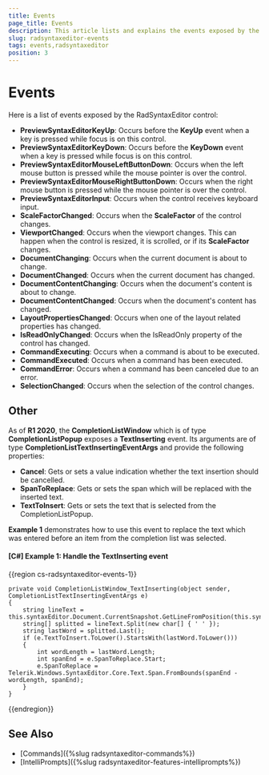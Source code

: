 ```yaml
---
title: Events
page_title: Events
description: This article lists and explains the events exposed by the RadSyntaxEditor control.
slug: radsyntaxeditor-events
tags: events,radsyntaxeditor
position: 3
---
```


# Events

Here is a list of events exposed by the RadSyntaxEditor control:

* **PreviewSyntaxEditorKeyUp**: Occurs before the **KeyUp** event when a key is pressed while focus is on this control.
* **PreviewSyntaxEditorKeyDown**: Occurs before the **KeyDown** event when a key is pressed while focus is on this control.
* **PreviewSyntaxEditorMouseLeftButtonDown**: Occurs when the left mouse button is pressed while the mouse pointer is over the control.
* **PreviewSyntaxEditorMouseRightButtonDown**: Occurs when the right mouse button is pressed while the mouse pointer is over the control.
* **PreviewSyntaxEditorInput**: Occurs when the control receives keyboard input.
* **ScaleFactorChanged**: Occurs when the **ScaleFactor** of the control changes.
* **ViewportChanged**: Occurs when the viewport changes. This can happen when the control is resized, it is scrolled, or if its **ScaleFactor** changes.
* **DocumentChanging**: Occurs when the current document is about to change.
* **DocumentChanged**: Occurs when the current document has changed.
* **DocumentContentChanging**: Occurs when the document's content is about to change.
* **DocumentContentChanged**: Occurs when the document's content has changed.
* **LayoutPropertiesChanged**: Occurs when one of the layout related properties has changed.
* **IsReadOnlyChanged**: Occurs when the IsReadOnly property of the control has changed.
* **CommandExecuting**: Occurs when a command is about to be executed.
* **CommandExecuted**: Occurs when a command has been executed.
* **CommandError**: Occurs when a command has been canceled due to an error.
* **SelectionChanged**: Occurs when the selection of the control changes.

## Other

As of **R1 2020**, the **CompletionListWindow** which is of type **CompletionListPopup** exposes a **TextInserting** event. Its arguments are of type **CompletionListTextInsertingEventArgs** and provide the following properties:

* **Cancel**: Gets or sets a value indication whether the text insertion should be cancelled.
* **SpanToReplace**: Gets or sets the span which will be replaced with the inserted text.
* **TextToInsert**: Gets or sets the text that is selected from the CompletionListPopup.

**Example 1** demonstrates how to use this event to replace the text which was entered before an item from the completion list was selected.

#### __[C#] Example 1: Handle the TextInserting event__
{{region cs-radsyntaxeditor-events-1}}

    private void CompletionListWindow_TextInserting(object sender, CompletionListTextInsertingEventArgs e)
    {
        string lineText = this.syntaxEditor.Document.CurrentSnapshot.GetLineFromPosition(this.syntaxEditor.CaretPosition.Index).GetText();
        string[] splitted = lineText.Split(new char[] { ' ' });
        string lastWord = splitted.Last();
        if (e.TextToInsert.ToLower().StartsWith(lastWord.ToLower()))
        {
            int wordLength = lastWord.Length;
            int spanEnd = e.SpanToReplace.Start;
            e.SpanToReplace = Telerik.Windows.SyntaxEditor.Core.Text.Span.FromBounds(spanEnd - wordLength, spanEnd);
        }
    }
{{endregion}}

## See Also

* [Commands]({%slug radsyntaxeditor-commands%})
* [IntelliPrompts]({%slug radsyntaxeditor-features-intelliprompts%})